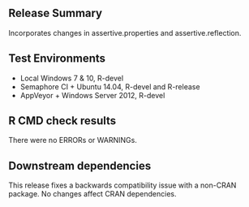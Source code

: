 ## Release Summary

Incorporates changes in assertive.properties and assertive.reflection.

## Test Environments

* Local Windows 7 & 10, R-devel 
* Semaphore CI + Ubuntu 14.04, R-devel and R-release
* AppVeyor + Windows Server 2012, R-devel

## R CMD check results

There were no ERRORs or WARNINGs.

## Downstream dependencies

This release fixes a backwards compatibility issue with a non-CRAN package.
No changes affect CRAN dependencies.
